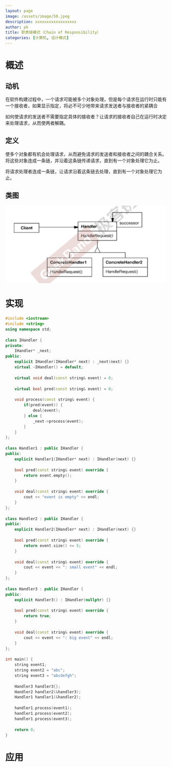 ```yaml
---
layout: page
image: /assets/image/50.jpeg
description: xxxxxxxxxxxxxxxxxx
author: pk
title: 职责链模式（Chain of Responsibility）
categories: [计算机, 设计模式]
---
```


# 概述

## 动机

在软件构建过程中，一个请求可能被多个对象处理，但是每个请求在运行时只能有一个接收者，如果显示指定，将必不可少地带来请求发送者与接收者的紧耦合



如何使请求的发送者不需要指定具体的接收者？让请求的接收者自己在运行时决定来处理请求，从而使两者解耦。



## 定义

使多个对象都有机会处理请求，从而避免请求的发送者和接收者之间的耦合关系。将这些对象连成一条链，并沿着这条链传递请求，直到有一个对象处理它为止。



将请求处理者连成一条链，让请求沿着这条链去处理，直到有一个对象处理它为止。



## 类图

![/assets/content/12.png](/assets/content/12.png)



# 实现

```cpp
#include <iostream>
#include <string>
using namespace std;

class IHandler {
private:
    IHandler* _next;
public:
    explicit IHandler(IHandler* next) : _next(next) {}
    virtual ~IHandler() = default;

    virtual void deal(const string& event) = 0;
    
    virtual bool pred(const string& event) = 0;

    void process(const string& event) {
        if(pred(event)) {
            deal(event);
        } else {
            _next->process(event);
        }
    }
};

class Handler1 : public IHandler {
public:
    explicit Handler1(IHandler* next) : IHandler(next) {}

    bool pred(const string& event) override {
        return event.empty();
    }

    void deal(const string& event) override {
        cout << "event is empty" << endl;
    }
};

class Handler2 : public IHandler {
public:
    explicit Handler2(IHandler* next) : IHandler(next) {}

    bool pred(const string& event) override {
        return event.size() <= 5;
    }

    void deal(const string& event) override {
        cout << event << ": small event" << endl;
    }
};

class Handler3 : public IHandler {
public:
    explicit Handler3() : IHandler(nullptr) {}

    bool pred(const string& event) override {
        return true;
    }

    void deal(const string& event) override {
        cout << event << ": big event" << endl;
    }
};

int main() {
    string event1;
    string event2 = "abc";
    string event3 = "abcdefgh";

    Handler3 handler3{};
    Handler2 handler2(&handler3);
    Handler1 handler1(&handler2);

    handler1.process(event1);
    handler1.process(event2);
    handler1.process(event3);

    return 0;
}
```





# 应用
